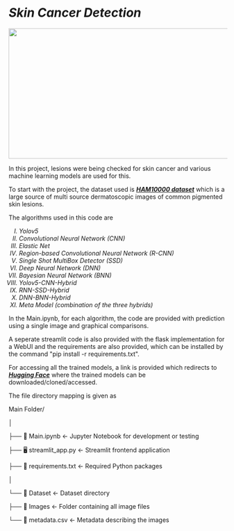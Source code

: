 <b><i><h1> Skin Cancer Detection </h1></i></b>
<img src ="https://miro.medium.com/v2/resize:fit:1400/1*XT9gM3y3rmm4kIOq3l8efw.jpeg" width="600" height="300">
<p>In this project, lesions were being checked for skin cancer and various machine learning models are used for this.</p>
To start with the project,
the dataset used is <i><b><a href= "https://dataverse.harvard.edu/dataset.xhtml?persistentId=doi:10.7910/DVN/DBW86T">HAM10000 dataset</a></b></i>
which is a large source of multi source dermatoscopic images of common pigmented skin lesions.
<p>The algorithms used in this code are <ol type="I"><i><li>Yolov5</li><li>Convolutional Neural Network (CNN)</li><li>Elastic Net</li><li>Region-based Convolutional Neural Network (R-CNN)</li><li>Single Shot MultiBox Detector (SSD)</li><li>Deep Neural Network (DNN)</li><li>Bayesian Neural Network (BNN)</li><li>Yolov5-CNN-Hybrid</li><li>RNN-SSD-Hybrid</li><li>DNN-BNN-Hybrid</li><li>Meta Model (combination of the three hybrids)</li></i></ol></p>

In the Main.ipynb, for each algorithm, the code are provided with prediction using a single image and graphical comparisons.

<p>A seperate streamlit code is also provided with the flask implementation for a WebUI and the requirements are also provided, which can be installed by the command "pip install -r requirements.txt".</p>

<p>For accessing all the trained models, a link is provided which redirects to <a href= "https://huggingface.co/AdityaHK/SkinDetect/tree/main"><b><i>Hugging Face</b></i></a> where the trained models can be downloaded/cloned/accessed.</p>
The file directory mapping is given as
  
Main Folder/

│

├── 📓 Main.ipynb               ← Jupyter Notebook for development or testing

├── 🖥️ streamlit_app.py         ← Streamlit frontend application

├── 📄 requirements.txt         ← Required Python packages

│

└── 📁 Dataset                  ← Dataset directory
        
   ├── 📁 Images               ← Folder containing all image files
    
   └── 📄 metadata.csv         ← Metadata describing the images

